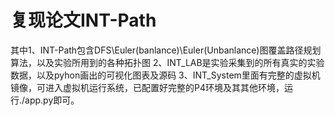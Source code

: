 # 复现论文INT-Path
其中1、INT-Path包含DFS\Euler(banlance)\Euler(Unbanlance)图覆盖路径规划算法，以及实验所用到的各种拓扑图
2、INT_LAB是实验采集到的所有真实的实验数据，以及pyhon画出的可视化图表及源码
3、INT_System里面有完整的虚拟机镜像，可进入虚拟机运行系统，已配置好完整的P4环境及其其他环境，运行./app.py即可。
